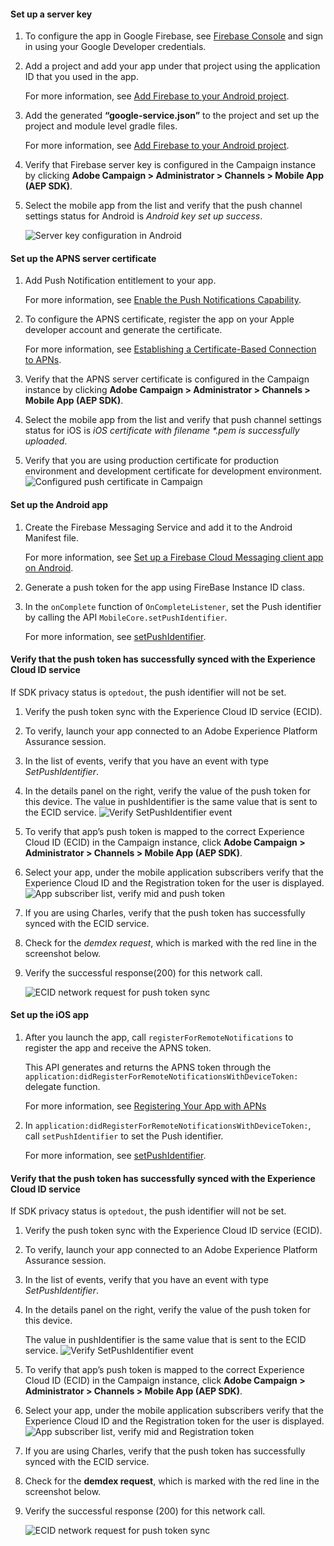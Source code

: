 <Variant platform="android" task="campaign" repeat="2"/>

#### Set up a server key

1. To configure the app in Google Firebase, see [Firebase Console](https://console.firebase.google.com/) and sign in using your Google Developer credentials.
2. Add a project and add your app under that project using the application ID that you used in the app.

   For more information, see [Add Firebase to your Android project](https://firebase.google.com/docs/android/setup#console).

3. Add the generated **“google-service.json”** to the project and set up the project and module level gradle files.

   For more information, see [Add Firebase to your Android project](https://firebase.google.com/docs/android/setup#console).

4. Verify that Firebase server key is configured in the Campaign instance by clicking **Adobe Campaign &gt; Administrator &gt; Channels &gt; Mobile App (AEP SDK)**.
5. Select the mobile app from the list and verify that the push channel settings status for Android is _Android key set up success_.

   ![Server key configuration in Android](../assets/push-notifications/android-server-key.png)

<Variant platform="ios" task="campaign" repeat="2"/>

#### Set up the APNS server certificate

1. Add Push Notification entitlement to your app.

   For more information, see [Enable the Push Notifications Capability](https://developer.apple.com/documentation/usernotifications/registering_your_app_with_apns?language=objc).

2. To configure the APNS certificate, register the app on your Apple developer account and generate the certificate.

   For more information, see [Establishing a Certificate-Based Connection to APNs](https://developer.apple.com/documentation/usernotifications/setting_up_a_remote_notification_server/establishing_a_certificate-based_connection_to_apns?language=objc).

3. Verify that the APNS server certificate is configured in the Campaign instance by clicking **Adobe Campaign &gt; Administrator &gt; Channels &gt; Mobile App (AEP SDK)**.
4. Select the mobile app from the list and verify that push channel settings status for iOS is _iOS certificate with filename *.pem is successfully uploaded_.
5. Verify that you are using production certificate for production environment and development certificate for development environment. ![Configured push certificate in Campaign](../assets/push-notifications/campaign-ios-cert-configured.png)

<Variant platform="android" task="receive" repeat="5"/>

#### Set up the Android app

1. Create the Firebase Messaging Service and add it to the Android Manifest file.

   For more information, see [Set up a Firebase Cloud Messaging client app on Android](https://firebase.google.com/docs/cloud-messaging/android/client).

2. Generate a push token for the app using FireBase Instance ID class.
3. In the `onComplete` function of `OnCompleteListener`, set the Push identifier by calling the API `MobileCore.setPushIdentifier`.

   For more information, see [setPushIdentifier](https://aep-sdks.gitbook.io/docs/using-mobile-extensions/adobe-analytics-mobile-services#set-up-push-messaging).

#### Verify that the push token has successfully synced with the Experience Cloud ID service

If SDK privacy status is `optedout`, the push identifier will not be set.

1. Verify the push token sync with the Experience Cloud ID service (ECID).  
2. To verify, launch your app connected to an Adobe Experience Platform Assurance session.
3. In the list of events, verify that you have an event with type _SetPushIdentifier_.
4. In the details panel on the right, verify the value of the push token for this device. The value in pushIdentifier is the same value that is sent to the ECID service. ![Verify SetPushIdentifier event](../assets/push-notifications/push-token-to-identity.png)
5. To verify that app’s push token is mapped to the correct Experience Cloud ID (ECID) in the Campaign instance, click **Adobe Campaign &gt; Administrator &gt; Channels &gt; Mobile App (AEP SDK)**.
6. Select your app, under the mobile application subscribers verify that the Experience Cloud ID and the Registration token for the user is displayed. ![App subscriber list, verify mid and push token](../assets/push-notifications/subscriber-list-android.png)
7. If you are using Charles, verify that the push token has successfully synced with the ECID service.
8. Check for the _demdex request_, which is marked with the red line in the screenshot below.  
9. Verify the successful response(200) for this network call.

   ![ECID network request for push token sync](../assets/push-notifications/push-identifier.png)

<Variant platform="ios" task="receive" repeat="5"/>

#### Set up the iOS app

1. After you launch the app, call `registerForRemoteNotifications` to register the app and receive the APNS token.

   This API generates and returns the APNS token through the `application:didRegisterForRemoteNotificationsWithDeviceToken:` delegate function.

   For more information, see [Registering Your App with APNs](https://developer.apple.com/documentation/usernotifications/registering_your_app_with_apns?language=objc)

2. In `application:didRegisterForRemoteNotificationsWithDeviceToken:`, call `setPushIdentifier` to set the Push identifier.

    For more information, see [setPushIdentifier](../mobile-core/api-reference.md#setpushidentifier).

#### Verify that the push token has successfully synced with the Experience Cloud ID service

If SDK privacy status is `optedout`, the push identifier will not be set.

1. Verify the push token sync with the Experience Cloud ID service (ECID).  
2. To verify, launch your app connected to an Adobe Experience Platform Assurance session.
3. In the list of events, verify that you have an event with type _SetPushIdentifier_.
4. In the details panel on the right, verify the value of the push token for this device.

   The value in pushIdentifier is the same value that is sent to the ECID service. ![Verify SetPushIdentifier event](../assets/push-notifications/push-token-to-identity.png)

5. To verify that app’s push token is mapped to the correct Experience Cloud ID (ECID) in the Campaign instance, click **Adobe Campaign &gt; Administrator &gt; Channels &gt; Mobile App (AEP SDK)**.
6. Select your app, under the mobile application subscribers verify that the Experience Cloud ID and the Registration token for the user is displayed. ![App subscriber list, verify mid and Registration token](../assets/push-notifications/subscriber-list-ios.png)
7. If you are using Charles, verify that the push token has successfully synced with the ECID service.
8. Check for the **demdex request**, which is marked with the red line in the screenshot below.  
9. Verify the successful response (200) for this network call.

   ![ECID network request for push token sync](../assets/push-notifications/charles-demdex-call-ios.png)
